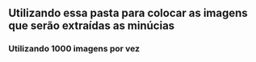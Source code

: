 ## Utilizando essa pasta para colocar as imagens que serão extraídas as minúcias

### Utilizando 1000 imagens por vez